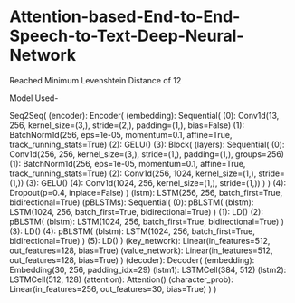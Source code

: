 # Attention-based-End-to-End-Speech-to-Text-Deep-Neural-Network

Reached Minimum Levenshtein Distance of 12

Model Used-

Seq2Seq(
  (encoder): Encoder(
    (embedding): Sequential(
      (0): Conv1d(13, 256, kernel_size=(3,), stride=(2,), padding=(1,), bias=False)
      (1): BatchNorm1d(256, eps=1e-05, momentum=0.1, affine=True, track_running_stats=True)
      (2): GELU()
      (3): Block(
        (layers): Sequential(
          (0): Conv1d(256, 256, kernel_size=(3,), stride=(1,), padding=(1,), groups=256)
          (1): BatchNorm1d(256, eps=1e-05, momentum=0.1, affine=True, track_running_stats=True)
          (2): Conv1d(256, 1024, kernel_size=(1,), stride=(1,))
          (3): GELU()
          (4): Conv1d(1024, 256, kernel_size=(1,), stride=(1,))
        )
      )
      (4): Dropout(p=0.4, inplace=False)
    )
    (lstm): LSTM(256, 256, batch_first=True, bidirectional=True)
    (pBLSTMs): Sequential(
      (0): pBLSTM(
        (blstm): LSTM(1024, 256, batch_first=True, bidirectional=True)
      )
      (1): LD()
      (2): pBLSTM(
        (blstm): LSTM(1024, 256, batch_first=True, bidirectional=True)
      )
      (3): LD()
      (4): pBLSTM(
        (blstm): LSTM(1024, 256, batch_first=True, bidirectional=True)
      )
      (5): LD()
    )
    (key_network): Linear(in_features=512, out_features=128, bias=True)
    (value_network): Linear(in_features=512, out_features=128, bias=True)
  )
  (decoder): Decoder(
    (embedding): Embedding(30, 256, padding_idx=29)
    (lstm1): LSTMCell(384, 512)
    (lstm2): LSTMCell(512, 128)
    (attention): Attention()
    (character_prob): Linear(in_features=256, out_features=30, bias=True)
  )
)

